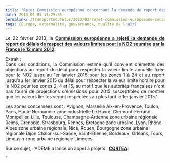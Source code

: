```yaml
---
title: "Rejet Commission européenne concernant la demande de report des délais NO2"
date: 2013-03-01 15:29:35
permalink: /transportsdufutur/2013/03/rejet-commission-europeenne-concernant-la-demande-de-report-des-delais-no2.html
tags: [Europe, externalité, gouvernance, qualité de l'air]
---
```


<p style="text-align: justify">Le 22 février 2013, la <strong><a href="http://ec.europa.eu/environment/air/quality/legislation/pdf/NO2_FR_FR.pdf" target="_blank">Commission européenne a rejeté la demande de report de délais de respect des valeurs limites pour le NO2 soumise par la France le 12 mars 2012</a></strong>.</p> <p style="text-align: justify">Extrait : <br />Dans ces conditions, la Commission estime qu'il convient d'émettre des objections au report du délai pour respecter la valeur limite annuelle fixée pour le NO2 jusqu'au 1er janvier 2015 pour les zones 1 à 24 et au report jusqu'au 1er janvier 2015 du délai pour respecter la valeur limite horaire pour le NO2 pour les zones 2, 4 et 15, au motif que les autorités françaises n'ont pas fourni de projections d'émissions pour 2015 susceptibles de montrer que les valeurs limites seront respectées au plus tard le 1er janvier 2015."</p> <p style=""text-align: justify"">Les zones concernées sont : Avignon, Marseille Aix-en-Provence, Toulon, Paris, Haute Normandie zone industrielle Le Havre, Clermont-Ferrand, Montpellier, Lille, Toulouse, Champagne-Ardenne zone urbaine régionale Reims, Grenoble, Strasbourg, Rennes, Bretagne zone urbaine, Lyon, Rhône-Alpes zone urbaine régionale, Nice, Rouen, Bourgogne zone urbaine régionale Dijon Châlon-sur-Saône, Saint-Etienne, Bordeaux, Orléans, Tours, Limousin zone urbaine régionale Limoges.</p> <p style=""text-align: justify"">Sur ce sujet, l'ADEME a lancé un appel à projets : <strong><a href="https://gabrielplassat.github.io/transportsdufutur/2010/10/appel-a-projet-ademe-connaissances-reduction-et-traitement-des-emissions-dans-lair.html"" target=""_blank"">CORTEA</a></strong>.</p>"
